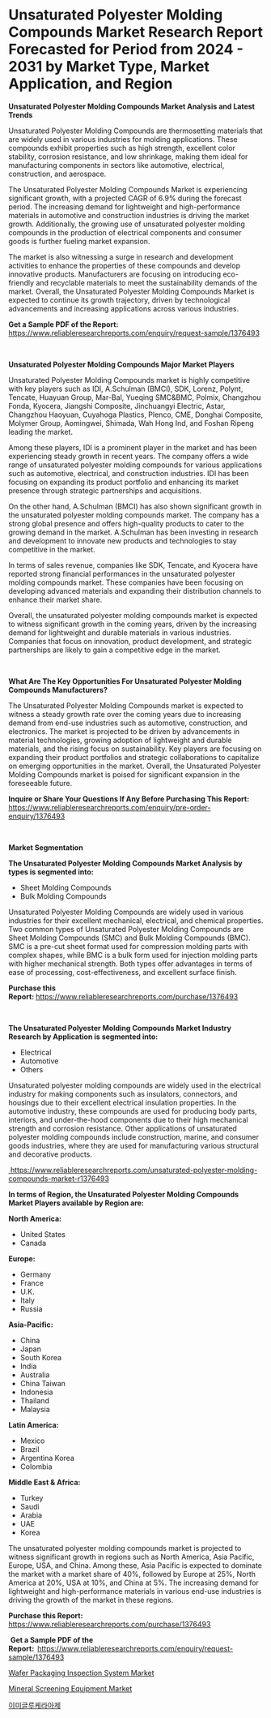 <p><h1>Unsaturated Polyester Molding Compounds Market Research Report Forecasted for Period from 2024 -  2031 by Market Type, Market Application, and Region</h1></p><p><strong>Unsaturated Polyester Molding Compounds Market Analysis and Latest Trends</strong></p>
<p><p>Unsaturated Polyester Molding Compounds are thermosetting materials that are widely used in various industries for molding applications. These compounds exhibit properties such as high strength, excellent color stability, corrosion resistance, and low shrinkage, making them ideal for manufacturing components in sectors like automotive, electrical, construction, and aerospace.</p><p>The Unsaturated Polyester Molding Compounds Market is experiencing significant growth, with a projected CAGR of 6.9% during the forecast period. The increasing demand for lightweight and high-performance materials in automotive and construction industries is driving the market growth. Additionally, the growing use of unsaturated polyester molding compounds in the production of electrical components and consumer goods is further fueling market expansion.</p><p>The market is also witnessing a surge in research and development activities to enhance the properties of these compounds and develop innovative products. Manufacturers are focusing on introducing eco-friendly and recyclable materials to meet the sustainability demands of the market. Overall, the Unsaturated Polyester Molding Compounds Market is expected to continue its growth trajectory, driven by technological advancements and increasing applications across various industries.</p></p>
<p><strong>Get a Sample PDF of the Report:&nbsp;</strong> <a href="https://www.reliableresearchreports.com/enquiry/request-sample/1376493">https://www.reliableresearchreports.com/enquiry/request-sample/1376493</a></p>
<p>&nbsp;</p>
<p><strong>Unsaturated Polyester Molding Compounds Major Market Players</strong></p>
<p><p>Unsaturated Polyester Molding Compounds market is highly competitive with key players such as IDI, A.Schulman (BMCI), SDK, Lorenz, Polynt, Tencate, Huayuan Group, Mar-Bal, Yueqing SMC&BMC, Polmix, Changzhou Fonda, Kyocera, Jiangshi Composite, Jinchuangyi Electric, Astar, Changzhou Haoyuan, Cuyahoga Plastics, Plenco, CME, Donghai Composite, Molymer Group, Aomingwei, Shimada, Wah Hong Ind, and Foshan Ripeng leading the market.</p><p>Among these players, IDI is a prominent player in the market and has been experiencing steady growth in recent years. The company offers a wide range of unsaturated polyester molding compounds for various applications such as automotive, electrical, and construction industries. IDI has been focusing on expanding its product portfolio and enhancing its market presence through strategic partnerships and acquisitions.</p><p>On the other hand, A.Schulman (BMCI) has also shown significant growth in the unsaturated polyester molding compounds market. The company has a strong global presence and offers high-quality products to cater to the growing demand in the market. A.Schulman has been investing in research and development to innovate new products and technologies to stay competitive in the market.</p><p>In terms of sales revenue, companies like SDK, Tencate, and Kyocera have reported strong financial performances in the unsaturated polyester molding compounds market. These companies have been focusing on developing advanced materials and expanding their distribution channels to enhance their market share.</p><p>Overall, the unsaturated polyester molding compounds market is expected to witness significant growth in the coming years, driven by the increasing demand for lightweight and durable materials in various industries. Companies that focus on innovation, product development, and strategic partnerships are likely to gain a competitive edge in the market.</p></p>
<p>&nbsp;</p>
<p><strong>What Are The Key Opportunities For Unsaturated Polyester Molding Compounds Manufacturers?</strong></p>
<p><p>The Unsaturated Polyester Molding Compounds market is expected to witness a steady growth rate over the coming years due to increasing demand from end-use industries such as automotive, construction, and electronics. The market is projected to be driven by advancements in material technologies, growing adoption of lightweight and durable materials, and the rising focus on sustainability. Key players are focusing on expanding their product portfolios and strategic collaborations to capitalize on emerging opportunities in the market. Overall, the Unsaturated Polyester Molding Compounds market is poised for significant expansion in the foreseeable future.</p></p>
<p><strong>Inquire or Share Your Questions If Any Before Purchasing This Report:</strong> <a href="https://www.reliableresearchreports.com/enquiry/pre-order-enquiry/1376493">https://www.reliableresearchreports.com/enquiry/pre-order-enquiry/1376493</a></p>
<p>&nbsp;</p>
<p><strong>Market Segmentation</strong></p>
<p><strong>The Unsaturated Polyester Molding Compounds Market Analysis by types is segmented into:</strong></p>
<p><ul><li>Sheet Molding Compounds</li><li>Bulk Molding Compounds</li></ul></p>
<p><p>Unsaturated Polyester Molding Compounds are widely used in various industries for their excellent mechanical, electrical, and chemical properties. Two common types of Unsaturated Polyester Molding Compounds are Sheet Molding Compounds (SMC) and Bulk Molding Compounds (BMC). SMC is a pre-cut sheet format used for compression molding parts with complex shapes, while BMC is a bulk form used for injection molding parts with higher mechanical strength. Both types offer advantages in terms of ease of processing, cost-effectiveness, and excellent surface finish.</p></p>
<p><strong>Purchase this Report:&nbsp;</strong><a href="https://www.reliableresearchreports.com/purchase/1376493">https://www.reliableresearchreports.com/purchase/1376493</a></p>
<p>&nbsp;</p>
<p><strong>The Unsaturated Polyester Molding Compounds Market Industry Research by Application is segmented into:</strong></p>
<p><ul><li>Electrical</li><li>Automotive</li><li>Others</li></ul></p>
<p><p>Unsaturated polyester molding compounds are widely used in the electrical industry for making components such as insulators, connectors, and housings due to their excellent electrical insulation properties. In the automotive industry, these compounds are used for producing body parts, interiors, and under-the-hood components due to their high mechanical strength and corrosion resistance. Other applications of unsaturated polyester molding compounds include construction, marine, and consumer goods industries, where they are used for manufacturing various structural and decorative products.</p></p>
<p><a href="https://www.reliableresearchreports.com/unsaturated-polyester-molding-compounds-market-r1376493">&nbsp;https://www.reliableresearchreports.com/unsaturated-polyester-molding-compounds-market-r1376493</a></p>
<p><strong>In terms of Region, the Unsaturated Polyester Molding Compounds Market Players available by Region are:</strong></p>
<p>
    <p> <strong> North America: </strong>
        <ul>
            <li>United States</li>
            <li>Canada</li>
        </ul>
        </p> 
    <p> <strong> Europe: </strong>
        <ul>
            <li>Germany</li>
            <li>France</li>
            <li>U.K.</li>
            <li>Italy</li>
            <li>Russia</li>
        </ul>
        </p> 
    <p> <strong> Asia-Pacific: </strong>
        <ul>
            <li>China</li>
            <li>Japan</li>
            <li>South Korea</li>
            <li>India</li>
            <li>Australia</li>
            <li>China Taiwan</li>
            <li>Indonesia</li>
            <li>Thailand</li>
            <li>Malaysia</li>
        </ul>
        </p> 
    <p> <strong> Latin America: </strong>
        <ul>
            <li>Mexico</li>
            <li>Brazil</li>
            <li>Argentina Korea</li>
            <li>Colombia</li>
        </ul>
        </p> 
    <p> <strong> Middle East & Africa: </strong>
        <ul>
            <li>Turkey</li>
            <li>Saudi</li>
            <li>Arabia</li>
            <li>UAE</li>
            <li>Korea</li>
        </ul>
    </p>
    </p>
<p><p>The unsaturated polyester molding compounds market is projected to witness significant growth in regions such as North America, Asia Pacific, Europe, USA, and China. Among these, Asia Pacific is expected to dominate the market with a market share of 40%, followed by Europe at 25%, North America at 20%, USA at 10%, and China at 5%. The increasing demand for lightweight and high-performance materials in various end-use industries is driving the growth of the market in these regions.</p></p>
<p><strong>Purchase this Report: </strong><a href="https://www.reliableresearchreports.com/purchase/1376493">https://www.reliableresearchreports.com/purchase/1376493</a></p>
<p>&nbsp;<strong>Get a Sample PDF of the Report:&nbsp;&nbsp;</strong><a href="https://www.reliableresearchreports.com/enquiry/request-sample/1376493">https://www.reliableresearchreports.com/enquiry/request-sample/1376493</a></p>
<p><strong></strong></p>
<p><p><a href="https://medium.com/@loganunn65756/wafer-packaging-inspection-system-market-size-by-type-optical-based-infrared-type-by-product-960231a3262c">Wafer Packaging Inspection System Market</a></p><p><a href="https://medium.com/@maryroseguilty/future-trends-in-global-mineral-screening-equipment-market-market-insights-and-analysis-from-2024-7c4a22fca7a7">Mineral Screening Equipment Market</a></p><p><a href="https://github.com/laholand/Market-Research-Report-List-4/blob/main/50931171160.md">이미글루케라아제</a></p></p>